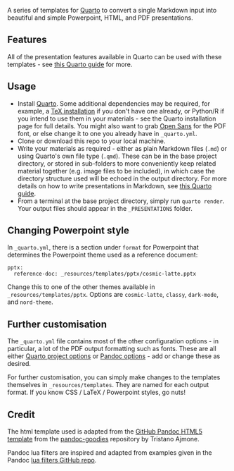 A series of templates for [Quarto](https://quarto.org/) to convert a single Markdown input into beautiful and simple Powerpoint, HTML, and PDF presentations.

## Features

All of the presentation features available in Quarto can be used with these templates - see [this Quarto guide](https://quarto.org/docs/presentations/powerpoint.html) for more.

## Usage

- Install [Quarto](https://quarto.org/docs/getting-started/installation.html). Some additional dependencies may be required, for example, a [TeX installation](https://quarto.org/docs/getting-started/installation.html#tex) if you don't have one already, or Python/R if you intend to use them in your materials - see the Quarto installation page for full details. You might also want to grab [Open Sans](https://www.opensans.com/) for the PDF font, or else change it to one you already have in `_quarto.yml`.
- Clone or download this repo to your local machine.
- Write your materials as required - either as plain Markdown files (`.md`) or using Quarto's own file type (`.qmd`). These can be in the base project directory, or stored in sub-folders to more conveniently keep related material together (e.g. image files to be included), in which case the directory structure used will be echoed in the output directory. For more details on how to write presentations in Markdown, see [this Quarto guide](https://quarto.org/docs/presentations/powerpoint.html).
- From a terminal at the base project directory, simply run `quarto render`. Your output files should appear in the `_PRESENTATIONS` folder.

## Changing Powerpoint style

In `_quarto.yml`, there is a section under `format` for Powerpoint that determines the Powerpoint theme used as a reference document:

```
pptx:
  reference-doc: _resources/templates/pptx/cosmic-latte.pptx
```

Change this to one of the other themes available in `_resources/templates/pptx`. Options are `cosmic-latte`, `classy`, `dark-mode`, and `nord-theme`.

## Further customisation

The `_quarto.yml` file contains most of the other configuration options - in particular, a lot of the PDF output formatting such as fonts. These are all either [Quarto project options](https://quarto.org/docs/reference/projects/core.html) or [Pandoc options](https://pandoc.org/MANUAL.html#options) - add or change these as desired.

For further customisation, you can simply make changes to the templates themselves in `_resources/templates`. They are named for each output format. If you know CSS / LaTeX / Powerpoint styles, go nuts!

## Credit

The html template used is adapted from the [GitHub Pandoc HTML5 template](https://htmlpreview.github.io/?https://github.com/tajmone/pandoc-goodies/blob/master/templates/html5/github/GitHub-Template-Preview.html) from the [pandoc-goodies](https://github.com/tajmone/pandoc-goodies) repository by Tristano Ajmone.

Pandoc lua filters are inspired and adapted from examples given in the Pandoc [lua filters GitHub repo](https://github.com/pandoc/lua-filters).